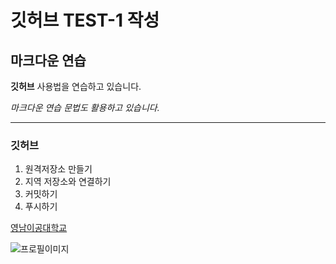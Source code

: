 # 깃허브 TEST-1 작성


## 마크다운 연습

**깃허브** 사용법을 연습하고 있습니다.

*마크다운 연습 문법도 활용하고 있습니다.*

-----

### 깃허브
1. 원격저장소 만들기
2. 지역 저장소와 연결하기
3. 커밋하기
4. 푸시하기


[영남이공대학교](http://www.ync.ac.kr)

![프로필이미지](./봄.jpg)



